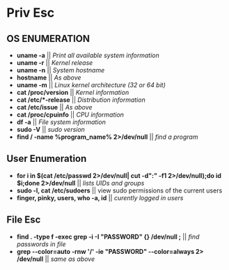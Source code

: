 # Priv Esc

## OS ENUMERATION

* **uname -a**	 || *Print all available system information*
* **uname -r** ||	*Kernel release*
* **uname -n** ||	*System hostname*
* **hostname**	|| *As above*
* **uname -m**	|| *Linux kernel architecture (32 or 64 bit)*
* **cat /proc/version** ||	*Kernel information*
* **cat /etc/*-release** || *Distribution information*
* **cat /etc/issue**	|| *As above*
* **cat /proc/cpuinfo**	|| *CPU information*
* **df -a**	|| *File system information*
* **sudo -V** || *sudo version*
* **find / -name %program_name% 2>/dev/null** || *find a program*

## User Enumeration

* **for i in $(cat /etc/passwd 2>/dev/null| cut -d":" -f1 2>/dev/null);do id $i;done 2>/dev/null** || *lists UIDs and groups*
* **sudo -l, cat /etc/sudoers** || view sudo permissions of the current users
* **finger, pinky, users, who -a, id** || *curently logged in users*

## File Esc

* **find . -type f -exec grep -i -I "PASSWORD" {} /dev/null \;** || *find passwords in file*
* **grep --color=auto -rnw '/' -ie "PASSWORD" --color=always 2> /dev/null** || *same as above*

